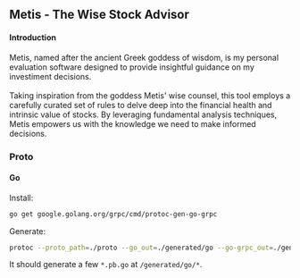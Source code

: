 ## Metis - The Wise Stock Advisor

#### Introduction
Metis, named after the ancient Greek goddess of wisdom, is my personal evaluation software designed to provide insightful guidance on my investiment decisions. </br></br>
Taking inspiration from the goddess Metis' wise counsel, this tool employs a carefully curated set of rules to delve deep into the financial health and intrinsic value of stocks. 
By leveraging fundamental analysis techniques, Metis empowers us with the knowledge we need to make informed decisions.


### Proto

#### Go

Install:

```bash
go get google.golang.org/grpc/cmd/protoc-gen-go-grpc
```

Generate:
```bash
protoc --proto_path=./proto --go_out=./generated/go --go-grpc_out=./generated/go ./proto/stock_picker.proto
```

It should generate a few `*.pb.go` at `/generated/go/*`.
